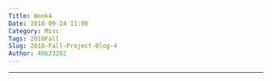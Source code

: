 ```yaml
---
Title: Week4
Date: 2018-09-24 11:00
Category: Misc
Tags: 2018Fall
Slug: 2018-Fall-Project-Blog-4
Author: 40623202
---
```




<!-- PELICAN_END_SUMMARY -->


----




